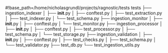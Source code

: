 #!base_path=/home/nicholasgrundl/projects/ragnostic/tests
tests
├── ingestion_indexer
│   ├── __init__.py
│   ├── conftest.py
│   ├── test_extraction.py
│   ├── test_indexer.py
│   └── test_schema.py
├── ingestion_monitor
│   ├── __init__.py
│   ├── conftest.py
│   └── test_monitor.py
├── ingestion_processor
│   ├── __init__.py
│   ├── conftest.py
│   ├── test_processor.py
│   ├── test_schema.py
│   └── test_storage.py
├── ingestion_validation
│   ├── __init__.py
│   ├── conftest.py
│   ├── test_checks.py
│   ├── test_schema.py
│   └── test_validator.py
├── test_db.py
└── test_ingestion_utils.py